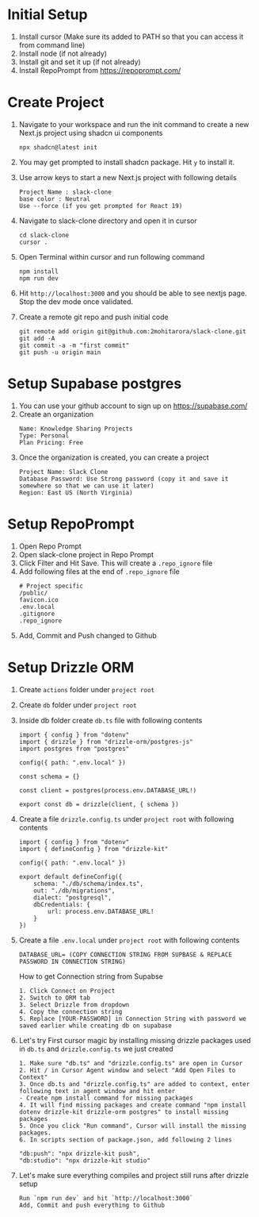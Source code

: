 # Initial Setup

1. Install cursor (Make sure its added to PATH so that you can access it from command line)
2. Install node (if not already)
3. Install git and set it up (if not already)
4. Install RepoPrompt from https://repoprompt.com/ 

# Create Project

1. Navigate to your workspace and run the init command to create a new Next.js project using shadcn ui components 

    ```npx shadcn@latest init```

2. You may get prompted to install shadcn package. Hit `y` to install it.

3. Use arrow keys to start a new Next.js project with following details
    ```
    Project Name : slack-clone 
    base color : Neutral
    Use --force (if you get prompted for React 19)
    ```

4. Navigate to slack-clone directory and open it in cursor

    ```
    cd slack-clone
    cursor .
    ```
5. Open Terminal within cursor and run following command

    ```
    npm install 
    npm run dev
    ```
6. Hit `http://localhost:3000` and you should be able to see nextjs page. Stop the dev mode once validated.

7. Create a remote git repo and push initial code

    ```
    git remote add origin git@github.com:2mohitarora/slack-clone.git
    git add -A
    git commit -a -m "first commit"
    git push -u origin main
    ```
# Setup Supabase postgres

1. You can use your github account to sign up on https://supabase.com/
2. Create an organization
    ```
    Name: Knowledge Sharing Projects
    Type: Personal
    Plan Pricing: Free
    ```
3. Once the organization is created, you can create a project
    ```
    Project Name: Slack Clone
    Database Password: Use Strong password (copy it and save it somewhere so that we can use it later)
    Region: East US (North Virginia)
    ```
# Setup RepoPrompt

1. Open Repo Prompt
2. Open slack-clone project in Repo Prompt
3. Click Filter and Hit Save. This will create a `.repo_ignore` file
4. Add following files at the end of `.repo_ignore` file
    ```
    # Project specific
    /public/
    favicon.ico
    .env.local
    .gitignore
    .repo_ignore
    ```
5. Add, Commit and Push changed to Github

# Setup Drizzle ORM

1. Create `actions` folder under `project root`
2. Create `db` folder under `project root`
3. Inside db folder create `db.ts` file with following contents

    ```
    import { config } from "dotenv"
    import { drizzle } from "drizzle-orm/postgres-js"
    import postgres from "postgres"

    config({ path: ".env.local" })

    const schema = {}

    const client = postgres(process.env.DATABASE_URL!)

    export const db = drizzle(client, { schema })
    ```
4. Create a file `drizzle.config.ts` under `project root` with following contents
    ```
    import { config } from "dotenv"
    import { defineConfig } from "drizzle-kit"

    config({ path: ".env.local" })

    export default defineConfig({
        schema: "./db/schema/index.ts",
        out: "./db/migrations",
        dialect: "postgresql",
        dbCredentials: {
            url: process.env.DATABASE_URL!
        }
    })
    ```
5. Create a file `.env.local` under `project root` with following contents
    ```
    DATABASE_URL= (COPY CONNECTION STRING FROM SUPBASE & REPLACE PASSWORD IN CONNECTION STRING)
    ```
    How to get Connection string from Supabse
    ```
    1. Click Connect on Project
    2. Switch to ORM tab
    3. Select Drizzle from dropdown
    4. Copy the connection string
    5. Replace [YOUR-PASSWORD] in Connection String with password we saved earlier while creating db on supabase
    ```
6. Let's try First cursor magic by installing missing drizzle packages used in `db.ts` and `drizzle.config.ts` we just created
    ```
    1. Make sure "db.ts" and "drizzle.config.ts" are open in Cursor
    2. Hit / in Cursor Agent window and select "Add Open Files to Context"
    3. Once db.ts and "drizzle.config.ts" are added to context, enter following text in agent window and hit enter
    - Create npm install command for missing packages
    4. It will find missing packages and create command "npm install dotenv drizzle-kit drizzle-orm postgres" to install missing packages
    5. Once you click "Run command", Cursor will install the missing packages.
    6. In scripts section of package.json, add following 2 lines
    
    "db:push": "npx drizzle-kit push",
    "db:studio": "npx drizzle-kit studio"
    ```
7. Let's make sure everything compiles and project still runs after drizzle setup
    ```
    Run `npm run dev` and hit `http://localhost:3000`
    Add, Commit and push everything to Github
    ```
